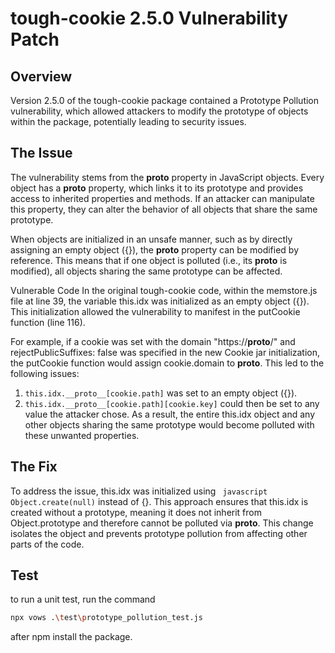 # tough-cookie 2.5.0 Vulnerability Patch

## Overview
Version 2.5.0 of the tough-cookie package contained a Prototype Pollution vulnerability, which allowed attackers to modify the prototype of objects within the package, potentially leading to security issues.

## The Issue
The vulnerability stems from the __proto__ property in JavaScript objects. Every object has a __proto__ property, which links it to its prototype and provides access to inherited properties and methods.
If an attacker can manipulate this property, they can alter the behavior of all objects that share the same prototype.

When objects are initialized in an unsafe manner, such as by directly assigning an empty object ({}), the __proto__ property can be modified by reference. This means that if one object is polluted (i.e., its __proto__ is modified), all objects sharing the same prototype can be affected.

Vulnerable Code
In the original tough-cookie code, within the memstore.js file at line 39, the variable this.idx was initialized as an empty object ({}). This initialization allowed the vulnerability to manifest in the putCookie function (line 116).

For example, if a cookie was set with the domain "https://__proto__/" and rejectPublicSuffixes: false was specified in the new Cookie jar initialization, the putCookie function would assign cookie.domain to __proto__. This led to the following issues:

1. `this.idx.__proto__[cookie.path]` was set to an empty object ({}).
2. `this.idx.__proto__[cookie.path][cookie.key]` could then be set to any value the attacker chose.
As a result, the entire this.idx object and any other objects sharing the same prototype would become polluted with these unwanted properties.

## The Fix
To address the issue, this.idx was initialized using ``` javascript Object.create(null)``` instead of {}. This approach ensures that this.idx is created without a prototype, meaning it does not inherit from Object.prototype and therefore cannot be polluted via __proto__.
This change isolates the object and prevents prototype pollution from affecting other parts of the code.

## Test
to run a unit test, run the command
``` bash
npx vows .\test\prototype_pollution_test.js
```
after npm install the package.
